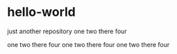 # hello-world
just another repository
one two there four 

one two there four 
one two there four 
one two there four 
